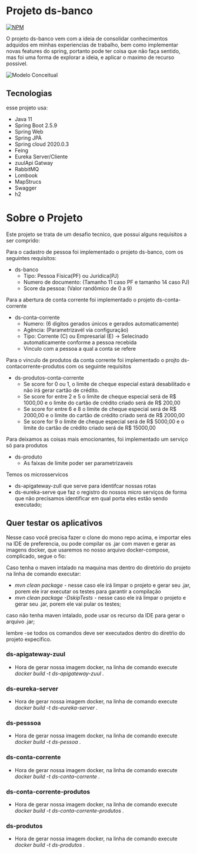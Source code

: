 # Projeto ds-banco
[![NPM](https://img.shields.io/npm/l/react)](https://github.com/isacfarias/ds-banco/blob/main/LICENSE)

O projeto ds-banco vem com a ideia de consolidar conhecimentos adquidos em minhas experiencias de trabalho, bem como implementar novas features do spring,
portanto pode ter coisa que não faça sentido, mas foi uma forma de explorar a ideia, e aplicar o maximo de recurso possivel.

![Modelo Conceitual](https://github.com/isacfarias/ds-banco/blob/feature/rabbitmq_functions/assets/ds-banco-diagrama.png)

## Tecnologias

esse projeto usa:
- Java 11
- Spring Boot 2.5.9
- Spring Web
- Spring JPÀ
- Spring cloud 2020.0.3
- Feing
- Eureka Server/Cliente
- zuulApi Gatway
- RabbitMQ
- Lombook
- MapStrucs
- Swagger
- h2

# Sobre o Projeto

Este projeto se trata de um desafio tecnico, que possui alguns requisitos a ser comprido:

Para o cadastro de pessoa foi implementado o projeto ds-banco, com os seguintes requisitos:
- ds-banco
    - Tipo: Pessoa Física(PF) ou Juridica(PJ)
    - Numero de documento: (Tamanho 11 caso PF e tamanho 14 caso PJ)
    - Score da pessoa: (Valor randômico de 0 a 9)

Para a abertura de conta corrente foi implementado o projeto ds-conta-corrente
- ds-conta-corrente
    - Numero: (6 digitos gerados únicos e gerados automaticamente)
    - Agência: (Parametrizavél via configuração)
    - Tipo: Corrente (C) ou Empresarial (E) -> Selecinado automaticamente conforme a pessoa recebida
    - Vinculo com a pessoa a qual a conta se refere
    
Para o vinculo de produtos da conta corrente foi implementado o projto ds-contacorrente-produtos com os seguinte requisitos
- ds-produtos-conta-corrente    
    - Se score for 0 ou 1, o limite de cheque especial estará desabilitado e não irá gerar cartão de crédito.
    - Se score for entre 2 e 5 o limite de cheque especial será de R$ 1000,00 e o limite do cartão de crédito criado será de R$ 200,00
    - Se score for entre 6 e 8 o limite de cheque especial será de R$ 2000,00 e o limite do cartão de crédito criado será de R$ 2000,00
    - Se score for 9 o limite de cheque especial será de R$ 5000,00 e o limite do cartão de crédito criado será de R$ 15000,00
    
    
Para deixamos as coisas mais emocionantes, foi implementado um serviço só para produtos
- ds-produto
    - As faixas de limite poder ser parametrizaveis
   
Temos os microsservicos 
- ds-apigateway-zull que serve para identifcar nossas rotas
- ds-eureka-serve que faz o registro do nossos micro serviços de forma que não precisamos identificar em qual porta eles estão sendo executado;


## Quer testar os aplicativos

Nesse caso você precisa fazer o clone do mono repo acima, e importar eles na IDE de preferencia, ou pode compilar os .jar com maven e gerar as imagens docker, que usaremos no nosso arquivo docker-compose, complicado, segue o fio:

Caso tenha o maven intalado na maquina mas dentro do diretório do projeto na linha de comando executar:

 - *mvn clean package* - nesse caso ele irá limpar o projeto e gerar seu .jar, porem ele irar executar os testes para garantir a compilação
 - *mvn clean package -DskipTests* - nesse caso ele irá limpar o projeto e gerar seu .jar, porem ele vai pular os testes;

caso não tenha maven intalado, pode usar os recurso da IDE para gerar o arquivo .jar;

lembre -se todos os comandos deve ser executados dentro do diretŕio do projeto expecifico.

### ds-apigateway-zuul
  - Hora de gerar nossa imagem docker, na linha de comando execute *docker build -t ds-apigateway-zuul .*

### ds-eureka-server
  - Hora de gerar nossa imagem docker, na linha de comando execute *docker build -t ds-eureka-server .*

### ds-pesssoa
  - Hora de gerar nossa imagem docker, na linha de comando execute *docker build -t ds-pessoa .*
  
### ds-conta-corrente
  - Hora de gerar nossa imagem docker, na linha de comando execute *docker build -t ds-conta-corrente .*

### ds-conta-corrente-produtos
  - Hora de gerar nossa imagem docker, na linha de comando execute *docker build -t ds-conta-corrente-produtos .*

### ds-produtos
  - Hora de gerar nossa imagem docker, na linha de comando execute *docker build -t ds-produtos .*
